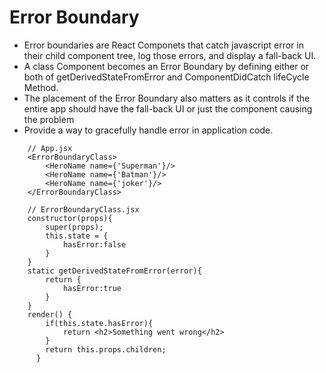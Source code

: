 # Error Boundary
* Error boundaries are React Componets that catch javascript error in their child component tree, log those errors, and display a fall-back UI.
* A class Component becomes an Error Boundary by defining either or both of getDerivedStateFromError and ComponentDidCatch lifeCycle Method.
* The placement of the Error Boundary also matters as it controls if the entire app should have the fall-back UI or just the component causing the problem
* Provide a way to gracefully handle error in application code.

```JSX
    // App.jsx
    <ErrorBoundaryClass>
        <HeroName name={'Superman'}/>
        <HeroName name={'Batman'}/>
        <HeroName name={'joker'}/>
    </ErrorBoundaryClass>

    // ErrorBoundaryClass.jsx
    constructor(props){
        super(props);
        this.state = {
            hasError:false
        }
    }
    static getDerivedStateFromError(error){
        return {
            hasError:true
        }
    }
    render() {
        if(this.state.hasError){
            return <h2>Something went wrong</h2>
        }
        return this.props.children;
      }
```
